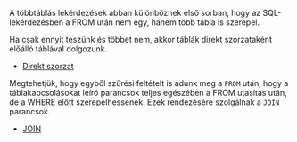 A többtáblás lekérdezések abban különböznek első sorban,  hogy az SQL-lekérdezésben a FROM után nem egy, hanem több tábla is szerepel. 

Ha csak ennyit teszünk és többet nem, akkor táblák direkt szorzataként előálló táblával dolgozunk. 

- [Direkt szorzat](/10_DQL/2_Tobbtablas/02_FROM/020_Direkt_szorzat/)

Megtehetjük, hogy egyből szűrési feltételt is adunk meg a ``FROM`` után, hogy a táblakapcsolásokat leíró parancsok teljes egészében a FROM utasítás után, de a WHERE előtt szerepelhessenek. Ezek rendezésére szolgálnak a ``JOIN`` parancsok. 

- [JOIN](/10_DQL/2_Tobbtablas/02_FROM/021_JOIN/)







